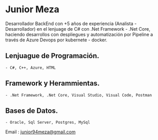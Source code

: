 # Junior Meza

Desarrollador BackEnd con +5 años de experiencia (Analista - Desarrollador) en el lenjuage de C# con .Net Framework - .Net Core, haciendo desarrollos con despliegues y automatización por Pipeline a través de Azure Devops por kubernete - docker.

## Lenjuague de Programación.
	- C#, C++, Azure, HTML
## Framework y Herammientas.
	- .Net Framework, .Net Core, Visual Studio, Visual Code, Postman
## Bases de Datos.
	- Oracle, Sql Server, Postgres, MySql

Email : junior94meza@gmail.com	
